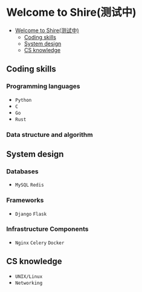 # Welcome to Shire(测试中)

<!-- TOC -->

- [Welcome to Shire(测试中)](#welcome-to-shire测试中)
    - [Coding skills](#coding-skills)
    - [System design](#system-design)
    - [CS knowledge](#cs-knowledge)

<!-- /TOC -->

## Coding skills

### Programming languages

- `Python`
- `C`
- `Go`
- `Rust`

### Data structure and algorithm

## System design

### Databases

- `MySQL` `Redis`

### Frameworks

- `Django` `Flask`

### Infrastructure Components

- `Nginx` `Celery` `Docker`

## CS knowledge

- `UNIX/Linux`
- `Networking`
